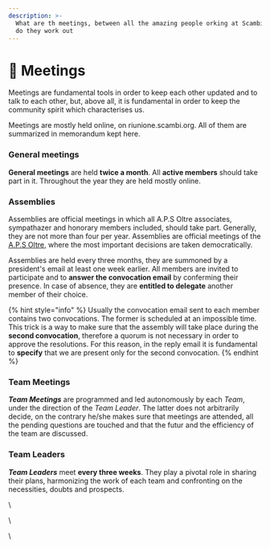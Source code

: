 ```yaml
---
description: >-
  What are th meetings, between all the amazing people orking at Scambi, and how
  do they work out
---
```


# 💆 Meetings

Meetings are fundamental tools in order to keep each other updated and to talk to each other, but, above all, it is fundamental in order to keep the community spirit which characterises us. &#x20;

Meetings are mostly held online, on riunione.scambi.org. All of them are summarized in memorandum kept here.&#x20;

### General meetings

**General meetings** are held **twice a month**. All **active members** should take part in it. Throughout the year they are held mostly online.

### Assemblies

Assemblies are official meetings in which all A.P.S Oltre associates, sympathazer and honorary members included, should take part. Generally, they are not more than four per year. Assemblies are official meetings of the [A.P.S Oltre](../associazione/), where the most important decisions are taken democratically.&#x20;

Assemblies are held every three months, they are summoned by a president's email at least one week earlier. All members are invited to participate and to **answer the convocation email** by conferming their presence. In case of absence, they are **entitled to delegate** another member of their choice.&#x20;

{% hint style="info" %}
&#x20;Usually the convocation email sent to each member contains two convocations. The former is scheduled at an impossible time. This trick is a way to make sure that the assembly will take place during the **second convocation**, therefore a quorum is not necessary in order to approve the resolutions. For this reason, in the reply email it is fundamental to **specify** that we are present only for the second convocation.
{% endhint %}

### Team Meetings

_**Team Meetings**_ are programmed and led autonomously by each _Team_, under the direction of the _Team Leader_. The latter does not arbitrarily decide, on the contrary he/she makes sure that meetings are attended, all the pending questions are touched and that the futur and the efficiency of the team are discussed.

### Team Leaders

_**Team Leaders**_ meet **every three weeks**. They play a pivotal role in sharing their plans, harmonizing the work of each team and confronting on the necessities, doubts and prospects.

\


\


\




